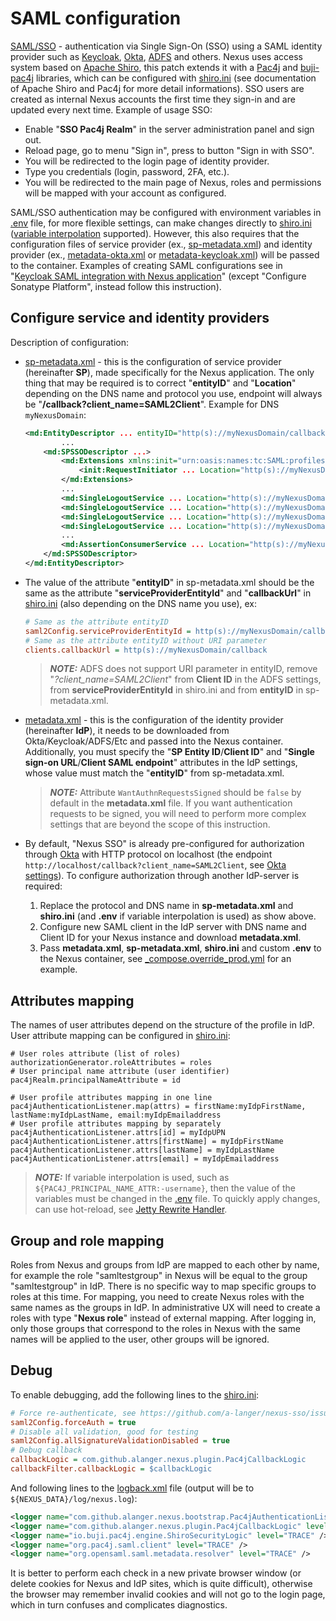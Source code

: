 # SAML configuration

[SAML/SSO][0] - authentication via Single Sign-On (SSO) using a SAML identity provider such as [Keycloak][4], [Okta][5], [ADFS][6] and others. Nexus uses access system based on [Apache Shiro][1], this patch extends it with a [Pac4j][3] and [buji-pac4j][2] libraries, which can be configured with [shiro.ini](../nexus-pac4j-plugin/src/main/config/shiro.ini) (see documentation of Apache Shiro and Pac4j for more detail informations). SSO users are created as internal Nexus accounts the first time they sign-in and are updated every next time. Example of usage SSO:

* Enable "**SSO Pac4j Realm**" in the server administration panel and sign out.
* Reload page, go to menu "Sign in", press to button "Sign in with SSO".
* You will be redirected to the login page of identity provider.
* Type you credentials (login, password, 2FA, etc.).
* You will be redirected to the main page of Nexus, roles and permissions will be mapped with your account as configured.

SAML/SSO authentication may be configured with environment variables in [.env](../.env) file, for more flexible settings, can make changes directly to [shiro.ini](../nexus-pac4j-plugin/src/main/config/shiro.ini) ([variable interpolation][8] supported). However, this also requires that the configuration files of service provider (ex., [sp-metadata.xml](../nexus-pac4j-plugin/src/main/config/sp-metadata.xml)) and identity provider (ex., [metadata-okta.xml](../nexus-pac4j-plugin/src/main/config/metadata.xml) or [metadata-keycloak.xml](../nexus-pac4j-plugin/src/main/config/metadata-keycloak.xml)) will be passed to the container. Examples of creating SAML configurations see in "[Keycloak SAML integration with Nexus application][7]" (except "Configure Sonatype Platform", instead follow this instruction).

## Configure service and identity providers

Description of configuration:

* [sp-metadata.xml](../nexus-pac4j-plugin/src/main/config/sp-metadata.xml) - this is the configuration of service provider (hereinafter **SP**), made specifically for the Nexus application. The only thing that may be required is to correct "**entityID**" and "**Location**" depending on the DNS name and protocol you use, endpoint will always be "**/callback?client_name=SAML2Client**". Example for DNS `myNexusDomain`:

    ```xml
    <md:EntityDescriptor ... entityID="http(s)://myNexusDomain/callback?client_name=SAML2Client" validUntil="2042-03-17T05:02:50.999Z">
            ...
        <md:SPSSODescriptor ...>
            <md:Extensions xmlns:init="urn:oasis:names:tc:SAML:profiles:SSO:request-init">
                <init:RequestInitiator ... Location="http(s)://myNexusDomain/callback?client_name=SAML2Client"/>
            </md:Extensions>
            ...
            <md:SingleLogoutService ... Location="http(s)://myNexusDomain/callback?client_name=SAML2Client&amp;logoutendpoint=true"/>
            <md:SingleLogoutService ... Location="http(s)://myNexusDomain/callback?client_name=SAML2Client&amp;logoutendpoint=true"/>
            <md:SingleLogoutService ... Location="http(s)://myNexusDomain/callback?client_name=SAML2Client&amp;logoutendpoint=true"/>
            <md:SingleLogoutService ... Location="http(s)://myNexusDomain/callback?client_name=SAML2Client&amp;logoutendpoint=true"/>
            ...
            <md:AssertionConsumerService ... Location="http(s)://myNexusDomain/callback?client_name=SAML2Client" index="0"/>
        </md:SPSSODescriptor>
    </md:EntityDescriptor>
    ```

* The value of the attribute "**entityID**" in sp-metadata.xml should be the same as the attribute "**serviceProviderEntityId**" and "**callbackUrl**" in [shiro.ini](../nexus-pac4j-plugin/src/main/config/shiro.ini) (also depending on the DNS name you use), ex:

    ```ini
    # Same as the attribute entityID
    saml2Config.serviceProviderEntityId = http(s)://myNexusDomain/callback?client_name=SAML2Client
    # Same as the attribute entityID without URI parameter
    clients.callbackUrl = http(s)://myNexusDomain/callback
    ```

    > **_NOTE:_** ADFS does not support URI parameter in entityID, remove "_?client_name=SAML2Client_" from **Client ID** in the ADFS settings, from **serviceProviderEntityId** in shiro.ini and from **entityID** in sp-metadata.xml.

* [metadata.xml](../nexus-pac4j-plugin/src/main/config/metadata.xml) - this is the configuration of the identity provider (hereinafter **IdP**), it needs to be downloaded from Okta/Keycloak/ADFS/Etc and passed into the Nexus container. Additionally, you must specify the "**SP Entity ID**/**Client ID**" and "**Single sign-on URL**/**Client SAML endpoint**" attributes in the IdP settings, whose value must match the "**entityID**" from sp-metadata.xml.

    > **_NOTE:_** Attribute `WantAuthnRequestsSigned` should be `false` by default in the **metadata.xml** file. If you want authentication requests to be signed, you will need to perform more complex settings that are beyond the scope of this instruction.

* By default, "Nexus SSO" is already pre-configured for authorization through [Okta](https://www.okta.com/) with HTTP protocol on localhost (the endpoint `http://localhost/callback?client_name=SAML2Client`, see [Okta settings](./Okta-Nexus-SAML.png)). To configure authorization through another IdP-server is required:
    1. Replace the protocol and DNS name in **sp-metadata.xml** and **shiro.ini** (and **.env** if variable interpolation is used) as show above.
    2. Configure new SAML client in the IdP server with DNS name and Client ID for your Nexus instance and download **metadata.xml**.
    3. Pass **metadata.xml**, **sp-metadata.xml**, **shiro.ini** and custom **.env** to the Nexus container, see [_compose.override_prod.yml](../_compose.override_prod.yml) for an example.

## Attributes mapping

The names of user attributes depend on the structure of the profile in IdP. User attribute mapping can be configured in [shiro.ini](../nexus-pac4j-plugin/src/main/config/shiro.ini):

```properties
# User roles attribute (list of roles)
authorizationGenerator.roleAttributes = roles
# User principal name attribute (user identifier)
pac4jRealm.principalNameAttribute = id

# User profile attributes mapping in one line
pac4jAuthenticationListener.map(attrs) = firstName:myIdpFirstName, lastName:myIdpLastName, email:myIdpEmailaddress
# User profile attributes mapping by separately
pac4jAuthenticationListener.attrs[id] = myIdpUPN
pac4jAuthenticationListener.attrs[firstName] = myIdpFirstName
pac4jAuthenticationListener.attrs[lastName] = myIdpLastName
pac4jAuthenticationListener.attrs[email] = myIdpEmailaddress
```

> **_NOTE:_** If variable interpolation is used, such as `${PAC4J_PRINCIPAL_NAME_ATTR:-username}`, then the value of the variables must be changed in the [.env](../.env) file. To quickly apply changes, can use hot-reload, see [Jetty Rewrite Handler](./Patch.md#jetty-rewrite-handler).

## Group and role mapping

Roles from Nexus and groups from IdP are mapped to each other by name, for example the role "samltestgroup" in Nexus will be equal to the group "samltestgroup" in IdP. There is no specific way to map specific groups to roles at this time. For mapping, you need to create Nexus roles with the same names as the groups in IdP. In administrative UX will need to create a roles with type "**Nexus role**" instead of external mapping. After logging in, only those groups that correspond to the roles in Nexus with the same names will be applied to the user, other groups will be ignored.

## Debug

To enable debugging, add the following lines to the [shiro.ini](../nexus-pac4j-plugin/src/main/config/shiro.ini):

```ini
# Force re-authenticate, see https://github.com/a-langer/nexus-sso/issues/11
saml2Config.forceAuth = true
# Disable all validation, good for testing
saml2Config.allSignatureValidationDisabled = true
# Debug callback
callbackLogic = com.github.alanger.nexus.plugin.Pac4jCallbackLogic
callbackFilter.callbackLogic = $callbackLogic
```

And following lines to the [logback.xml](../etc/logback/logback.xml) file (output will be to `${NEXUS_DATA}/log/nexus.log`):

```xml
<logger name="com.github.alanger.nexus.bootstrap.Pac4jAuthenticationListener" level="TRACE" />
<logger name="com.github.alanger.nexus.plugin.Pac4jCallbackLogic" level="TRACE" />
<logger name="io.buji.pac4j.engine.ShiroSecurityLogic" level="TRACE" />
<logger name="org.pac4j.saml.client" level="TRACE" />
<logger name="org.opensaml.saml.metadata.resolver" level="TRACE" />
```

It is better to perform each check in a new private browser window (or delete cookies for Nexus and IdP sites, which is quite difficult), otherwise the browser may remember invalid cookies and will not go to the login page, which in turn confuses and complicates diagnostics.

[0]: https://help.sonatype.com/en/saml.html "Nexus PRO SAML"
[1]: https://shiro.apache.org/web.html "Shiro security framework"
[2]: https://github.com/bujiio/buji-pac4j "Bridge from Pac4j to Shiro"
[3]: https://www.pac4j.org/docs/clients/saml.html "Pac4j security framework"
[4]: https://www.keycloak.org/docs/latest/server_admin/#assembly-managing-clients_server_administration_guide "Keycloak SAML"
[5]: https://developer.okta.com/docs/concepts/saml/#enabling-saml-for-everyone-vs-a-subset-of-users "Okta SAML"
[6]: https://docs.microsoft.com/en-us/power-apps/maker/portals/configure/configure-saml2-settings "ADFS SAML"
[7]: https://support.sonatype.com/hc/en-us/articles/1500000976522-Keycloak-SAML-integration-with-Nexus-Applications "Keycloak-SAML + Nexus"
[8]: https://commons.apache.org/proper/commons-configuration/userguide/howto_basicfeatures.html "Variable interpolation"
